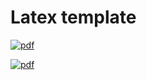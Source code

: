 # Latex template

[![pdf](https://github.com/Catullo99/latex-meta/actions/workflows/pdf.yml/badge.svg)](https://github.com/Catullo99/latex-meta/actions/workflows/pdf.yml)

[![pdf](https://img.shields.io/badge/pdf-note-green)](https://github.com/Catullo99/latex-meta/blob/build/note.pdf)
